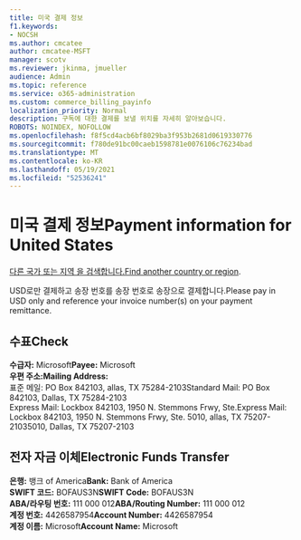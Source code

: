 ```yaml
---
title: 미국 결제 정보
f1.keywords:
- NOCSH
ms.author: cmcatee
author: cmcatee-MSFT
manager: scotv
ms.reviewer: jkinma, jmueller
audience: Admin
ms.topic: reference
ms.service: o365-administration
ms.custom: commerce_billing_payinfo
localization_priority: Normal
description: 구독에 대한 결제를 보낼 위치를 자세히 알아보습니다.
ROBOTS: NOINDEX, NOFOLLOW
ms.openlocfilehash: f8f5cd4acb6bf8029ba3f953b2681d0619330776
ms.sourcegitcommit: f780de91bc00caeb1598781e0076106c76234bad
ms.translationtype: MT
ms.contentlocale: ko-KR
ms.lasthandoff: 05/19/2021
ms.locfileid: "52536241"
---
```

# <a name="payment-information-for-united-states"></a><span data-ttu-id="3fe8b-103">미국 결제 정보</span><span class="sxs-lookup"><span data-stu-id="3fe8b-103">Payment information for United States</span></span>

<span data-ttu-id="3fe8b-104">[다른 국가 또는 지역 을 검색합니다.](../billing-and-payments/pay-for-your-subscription.md)</span><span class="sxs-lookup"><span data-stu-id="3fe8b-104">[Find another country or region](../billing-and-payments/pay-for-your-subscription.md).</span></span>

<span data-ttu-id="3fe8b-105">USD로만 결제하고 송장 번호를 송장 번호로 송장으로 결제합니다.</span><span class="sxs-lookup"><span data-stu-id="3fe8b-105">Please pay in USD only and reference your invoice number(s) on your payment remittance.</span></span>

## <a name="check"></a><span data-ttu-id="3fe8b-106">수표</span><span class="sxs-lookup"><span data-stu-id="3fe8b-106">Check</span></span>

<span data-ttu-id="3fe8b-107">**수급자:** Microsoft</span><span class="sxs-lookup"><span data-stu-id="3fe8b-107">**Payee:** Microsoft</span></span>  
<span data-ttu-id="3fe8b-108">**우편 주소:**</span><span class="sxs-lookup"><span data-stu-id="3fe8b-108">**Mailing Address:**</span></span>  
<span data-ttu-id="3fe8b-109">표준 메일: PO Box 842103, allas, TX 75284-2103</span><span class="sxs-lookup"><span data-stu-id="3fe8b-109">Standard Mail: PO Box 842103, Dallas, TX 75284-2103</span></span>  
<span data-ttu-id="3fe8b-110">Express Mail: Lockbox 842103, 1950 N. Stemmons Frwy, Ste.</span><span class="sxs-lookup"><span data-stu-id="3fe8b-110">Express Mail: Lockbox 842103, 1950 N. Stemmons Frwy, Ste.</span></span> <span data-ttu-id="3fe8b-111">5010, allas, TX 75207-2103</span><span class="sxs-lookup"><span data-stu-id="3fe8b-111">5010, Dallas, TX 75207-2103</span></span>

## <a name="electronic-funds-transfer"></a><span data-ttu-id="3fe8b-112">전자 자금 이체</span><span class="sxs-lookup"><span data-stu-id="3fe8b-112">Electronic Funds Transfer</span></span>

<span data-ttu-id="3fe8b-113">**은행:** 뱅크 of America</span><span class="sxs-lookup"><span data-stu-id="3fe8b-113">**Bank:** Bank of America</span></span>  
<span data-ttu-id="3fe8b-114">**SWIFT 코드:** BOFAUS3N</span><span class="sxs-lookup"><span data-stu-id="3fe8b-114">**SWIFT Code:** BOFAUS3N</span></span>  
<span data-ttu-id="3fe8b-115">**ABA/라우팅 번호:** 111 000 012</span><span class="sxs-lookup"><span data-stu-id="3fe8b-115">**ABA/Routing Number:** 111 000 012</span></span>  
<span data-ttu-id="3fe8b-116">**계정 번호:** 4426587954</span><span class="sxs-lookup"><span data-stu-id="3fe8b-116">**Account Number:** 4426587954</span></span>  
<span data-ttu-id="3fe8b-117">**계정 이름:** Microsoft</span><span class="sxs-lookup"><span data-stu-id="3fe8b-117">**Account Name:** Microsoft</span></span>
